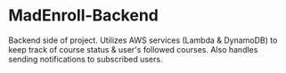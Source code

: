 # MadEnroll-Backend
Backend side of project. Utilizes AWS services (Lambda & DynamoDB) to keep track of course status & user's followed courses. Also handles sending notifications to subscribed users.
